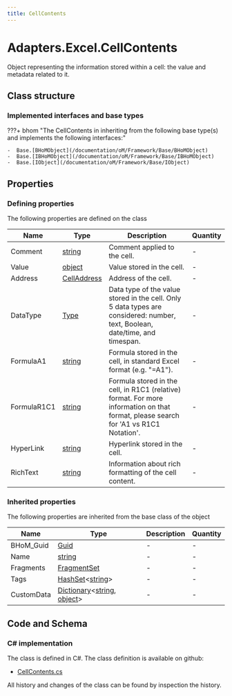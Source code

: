 ```yaml
---
title: CellContents
---
```


# Adapters.Excel.CellContents

Object representing the information stored within a cell: the value and metadata related to it.

## Class structure

### Implemented interfaces and base types

???+ bhom "The CellContents in inheriting from the following base type(s) and implements the following interfaces:"

    -  Base.[BHoMObject](/documentation/oM/Framework/Base/BHoMObject)
    -  Base.[IBHoMObject](/documentation/oM/Framework/Base/IBHoMObject)
    -  Base.[IObject](/documentation/oM/Framework/Base/IObject)


## Properties



### Defining properties

The following properties are defined on the class

| Name             | Type             | Description      | Quantity         |
|------------------|------------------|------------------|------------------|
| Comment | [string](https://learn.microsoft.com/en-us/dotnet/api/System.String?view=netstandard-2.0) | Comment applied to the cell. | - |
| Value | [object](https://learn.microsoft.com/en-us/dotnet/api/System.Object?view=netstandard-2.0) | Value stored in the cell. | - |
| Address | [CellAddress](/documentation/oM/Adapter/Adapters/Excel/CellAddress) | Address of the cell. | - |
| DataType | [Type](https://learn.microsoft.com/en-us/dotnet/api/System.Type?view=netstandard-2.0) | Data type of the value stored in the cell. Only 5 data types are considered: number, text, Boolean, date/time, and timespan. | - |
| FormulaA1 | [string](https://learn.microsoft.com/en-us/dotnet/api/System.String?view=netstandard-2.0) | Formula stored in the cell, in standard Excel format (e.g. "=A1"). | - |
| FormulaR1C1 | [string](https://learn.microsoft.com/en-us/dotnet/api/System.String?view=netstandard-2.0) | Formula stored in the cell, in R1C1 (relative) format. For more information on that format, please search for 'A1 vs R1C1 Notation'. | - |
| HyperLink | [string](https://learn.microsoft.com/en-us/dotnet/api/System.String?view=netstandard-2.0) | Hyperlink stored in the cell. | - |
| RichText | [string](https://learn.microsoft.com/en-us/dotnet/api/System.String?view=netstandard-2.0) | Information about rich formatting of the cell content. | - |


### Inherited properties
The following properties are inherited from the base class of the object

| Name             | Type             | Description      | Quantity         |
|------------------|------------------|------------------|------------------|
| BHoM_Guid | [Guid](https://learn.microsoft.com/en-us/dotnet/api/System.Guid?view=netstandard-2.0) | - | - |
| Name | [string](https://learn.microsoft.com/en-us/dotnet/api/System.String?view=netstandard-2.0) | - | - |
| Fragments | [FragmentSet](/documentation/oM/Framework/Base/FragmentSet) | - | - |
| Tags | [HashSet](https://learn.microsoft.com/en-us/dotnet/api/System.Collections.Generic.HashSet-1?view=netstandard-2.0)&lt;[string](https://learn.microsoft.com/en-us/dotnet/api/System.String?view=netstandard-2.0)&gt; | - | - |
| CustomData | [Dictionary](https://learn.microsoft.com/en-us/dotnet/api/System.Collections.Generic.Dictionary-2?view=netstandard-2.0)&lt;[string](https://learn.microsoft.com/en-us/dotnet/api/System.String?view=netstandard-2.0), [object](https://learn.microsoft.com/en-us/dotnet/api/System.Object?view=netstandard-2.0)&gt; | - | - |


## Code and Schema

### C# implementation

The class is defined in C#. The class definition is available on github:

- [CellContents.cs](https://github.com/BHoM/Excel_Toolkit/blob/develop/Excel_oM/ClosedXML/CellContents.cs)

All history and changes of the class can be found by inspection the history.

